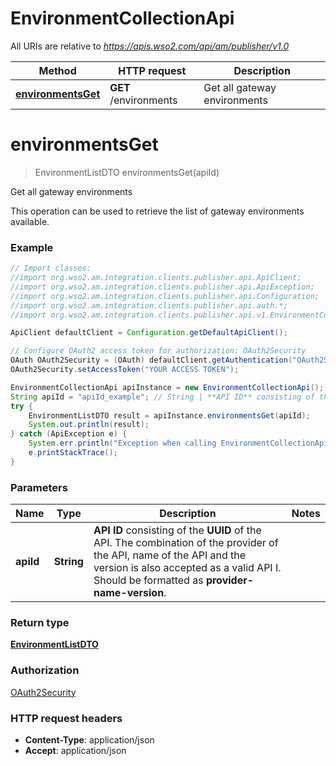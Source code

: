 # EnvironmentCollectionApi

All URIs are relative to *https://apis.wso2.com/api/am/publisher/v1.0*

Method | HTTP request | Description
------------- | ------------- | -------------
[**environmentsGet**](EnvironmentCollectionApi.md#environmentsGet) | **GET** /environments | Get all gateway environments


<a name="environmentsGet"></a>
# **environmentsGet**
> EnvironmentListDTO environmentsGet(apiId)

Get all gateway environments

This operation can be used to retrieve the list of gateway environments available. 

### Example
```java
// Import classes:
//import org.wso2.am.integration.clients.publisher.api.ApiClient;
//import org.wso2.am.integration.clients.publisher.api.ApiException;
//import org.wso2.am.integration.clients.publisher.api.Configuration;
//import org.wso2.am.integration.clients.publisher.api.auth.*;
//import org.wso2.am.integration.clients.publisher.api.v1.EnvironmentCollectionApi;

ApiClient defaultClient = Configuration.getDefaultApiClient();

// Configure OAuth2 access token for authorization: OAuth2Security
OAuth OAuth2Security = (OAuth) defaultClient.getAuthentication("OAuth2Security");
OAuth2Security.setAccessToken("YOUR ACCESS TOKEN");

EnvironmentCollectionApi apiInstance = new EnvironmentCollectionApi();
String apiId = "apiId_example"; // String | **API ID** consisting of the **UUID** of the API. The combination of the provider of the API, name of the API and the version is also accepted as a valid API I. Should be formatted as **provider-name-version**. 
try {
    EnvironmentListDTO result = apiInstance.environmentsGet(apiId);
    System.out.println(result);
} catch (ApiException e) {
    System.err.println("Exception when calling EnvironmentCollectionApi#environmentsGet");
    e.printStackTrace();
}
```

### Parameters

Name | Type | Description  | Notes
------------- | ------------- | ------------- | -------------
 **apiId** | **String**| **API ID** consisting of the **UUID** of the API. The combination of the provider of the API, name of the API and the version is also accepted as a valid API I. Should be formatted as **provider-name-version**.  |

### Return type

[**EnvironmentListDTO**](EnvironmentListDTO.md)

### Authorization

[OAuth2Security](../README.md#OAuth2Security)

### HTTP request headers

 - **Content-Type**: application/json
 - **Accept**: application/json

